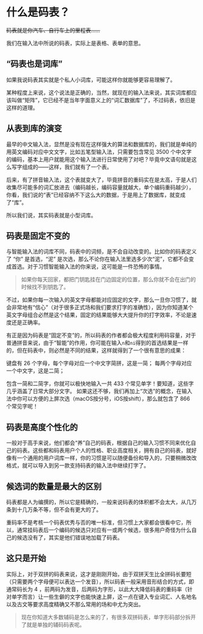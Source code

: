 # 什么是码表？

~~码表就是你汽车、自行车上的里程表……~~

我们在输入法中所说的码表，实际上是表格、表单的意思。

## “码表也是词库”

如果我说码表其实就是个私人小词库，可能这样你就能够更容易理解了。

某种程度上来说，这个说法是正确的，当然，就现在的输入法来说，其实词库都应该叫做“矩阵”，它已经不是当年字面意义上的“词汇数据库”了，不过码表，依旧是这样的道理。

## 从表到库的演变

最早的中文输入法，显然是没有现在这样强大的算法和数据库的，我们就是单纯的用英文编码对应中文文字，比如五笔型输入法，只需要包含常见 3500 个中文字的编码，基本上用户就能用这个输入法进行日常使用了对吧？毕竟中文语句就是这么写字组成的——这样，我们就有了一个表。

后来，有了拼音输入法，这个表就变大了，毕竟拼音的重码实在是太高，于是人们收集尽可能多的词汇放进去（编码越长，编码容量就越大，单个编码重码越少），你看，我们说的“表”已经容纳不下这么大的数据，于是用上了数据库，就变成了“库”。

所以我们说，其实码表就是小型词库。

## 码表是固定不变的

与智能输入法的词库不同，码表中的词频，是不会自动改变的。比如你的码表定义了 “你” 是首选，“泥” 是次选，那么不论你在输入法里选多少次“泥”，它都不会变成首选。对于习惯智能输入法的你来说，这可能是一件恐怖的事情。

> 如果你每天回家，都把门钥匙挂在门边固定的位置，那么你就不会在出门的时候找不到钥匙了。

不过，如果你每一次输入的英文字母都能对应固定的文字，那么一旦你习惯了，就会非常地有“信心”（对于很多正式场和我们要求打字的准确性），因为你知道某个英文字母组合必然是这个结果，固定的结果能够大大提升你的打字效率，不论是速度还是正确率。

有正是因为码表是“固定不变”的，所以码表的作者都会极大程度利用码容量，对于普通拼音来说，由于“智能”的作用，你可能在输入`n`和`ni`得到的首选结果是一样的，但在码表中，则必然是不同的结果，这样就得到了一个很有意思的成果：

键盘有 26 个字母，每个字母对应一个中文字简拼，这是一简； 每两个字母对应一个中文字，这是二简；

包含一简和二简字，你就可以极快地输入一共 433 个常见单字！要知道，这些字几乎涵盖了日常大部分文字。 如果这还不够，我们再加上“次选”的概念，在输入法中你可以方便的上屏次选（macOS按分号，iOS按shift），那么就包含了 866 个常见字呢！

## 码表是高度个性化的

一般对于高手来说，他们都会“养”自己的码表，根据自己的输入习惯不同来优化自己的码表。这些都和码表用户个人的性格、职业高度相关，拥有自己的码表，就好像有一个通用的用户词库一样，你的习惯是可以随便备份和导入的，只要稍微改改格式，就可以导入到另一款支持码表的输入法中继续打字了。

## 候选词的数量是最大的区别

码表都是人为编撰的，所以它是精确的，一般来说码表的体积都不会太大，从几万条到十几万条不等，但不会有更大的了。

重码率不是考核一个码表优秀与否的唯一标准，但习惯上大家都会很看中它，所以，通常挂码表后一个编码的候选只对应有一或两个候选，很多用户奇怪为什么自己的候选没有了，其实是他们错误地加载了码表。

## 这只是开始

实际上，对于双拼的码表来说，这才是刚刚开始，由于双拼天生比全拼码长要短（只需要两个字母便可以表达一个发音），所以码表一般采用音形结合的方式，即通常码长为 4 ，前两码为发音，后两码为字形，以此大大降低码表的重码率（针对单字而言）让一些生僻的文字也能快速上屏，这一点在键入专业词汇、人名地名以及古文等要求高度精确又不那么常用的场和中尤为突出。

> 现在你知道大多数辅码是怎么来的了，有很多双拼码表，单字形码部分拆开了就是单独的辅码码表呢。

